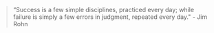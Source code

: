 
> “Success is a few simple disciplines, practiced every day; while failure is simply a few errors in judgment, repeated every day." - Jim Rohn

